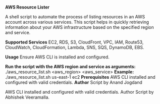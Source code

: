 **AWS Resource Lister**

A shell script to automate the process of listing resources in an AWS account across various services. This script helps in quickly retrieving information about your AWS infrastructure based on the specified region and service.

**Supported Services**
EC2,
RDS,
S3,
CloudFront,
VPC,
IAM,
Route53,
CloudWatch,
CloudFormation,
Lambda,
SNS,
SQS,
DynamoDB,
EBS.

**Usage**
Ensure AWS CLI is installed and configured.

**Run the script with the AWS region and service as arguments:**
./aws_resource_list.sh <aws_region> <aws_service>
**Example:**
./aws_resource_list.sh us-east-1 ec2
**Prerequisites**
AWS CLI installed and configured with valid credentials.
**Author**
Script by Anand Jogdand


AWS CLI installed and configured with valid credentials.
Author
Script by Abhishek Veeramalla.
